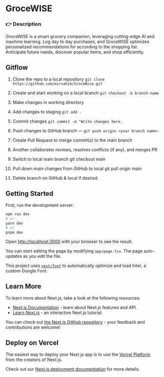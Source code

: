# GroceWISE

### 👉 **Description**

GroceWISE is a smart grocery companion, leveraging cutting-edge AI and machine learning. Log day to day purchases, and GroceWISE optimizes personalized recommendations for according to the shopping list. Anticipate future needs, discover popular items, and shop efficiently.

## Gitflow
1. Clone the repo to a local repository
`git clone https://github.com/mirsahib/GroceWise.git`

2. Create and start working on a local branch `git checkout -b branch-name`

3. Make changes in working directory

4. Add changes to staging `git add .`

5. Commit changes `git commit -m "Write changes here.`
6. Push changes to GitHub branch — `git push origin <your branch name>`
7. Create Pull Request to merge commit(s) to the main branch
8. Another collaborator reviews, resolves conflicts (if any), and merges PR
9. Switch to local main branch git checkout main
10. Pull down main changes from GitHub to local git pull origin main
11. Delete branch on GitHub & local if desired.


## Getting Started

First, run the development server:

```bash
npm run dev
# or
yarn dev
# or
pnpm dev
```

Open [http://localhost:3000](http://localhost:3000) with your browser to see the result.

You can start editing the page by modifying `app/page.tsx`. The page auto-updates as you edit the file.

This project uses [`next/font`](https://nextjs.org/docs/basic-features/font-optimization) to automatically optimize and load Inter, a custom Google Font.

## Learn More

To learn more about Next.js, take a look at the following resources:

- [Next.js Documentation](https://nextjs.org/docs) - learn about Next.js features and API.
- [Learn Next.js](https://nextjs.org/learn) - an interactive Next.js tutorial.

You can check out [the Next.js GitHub repository](https://github.com/vercel/next.js/) - your feedback and contributions are welcome!

## Deploy on Vercel

The easiest way to deploy your Next.js app is to use the [Vercel Platform](https://vercel.com/new?utm_medium=default-template&filter=next.js&utm_source=create-next-app&utm_campaign=create-next-app-readme) from the creators of Next.js.

Check out our [Next.js deployment documentation](https://nextjs.org/docs/deployment) for more details.
